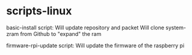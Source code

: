# scripts-linux
 
basic-install script:
    Will update repository and packet
    Will clone system-zram from Github to "expand" the ram

firmware-rpi-update script:
    Will update the firmware of the raspberry pi
